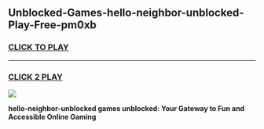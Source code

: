 
## Unblocked-Games-hello-neighbor-unblocked-Play-Free-pm0xb
<h3>
<a href="https://premium76.site?title=hello-neighbor-unblocked&ref=21A">CLICK TO PLAY</a></h3>
<hr>

<h3>
<a href="https://premium76.site?title=hello-neighbor-unblocked&ref=21A">CLICK 2 PLAY</a>
  
</h3>

<a href="https://premium76.site?title=hello-neighbor-unblocked&ref=21A"><img src="https://clearcache.store/games.png"></a>


**hello-neighbor-unblocked games unblocked: Your Gateway to Fun and Accessible Online Gaming**

